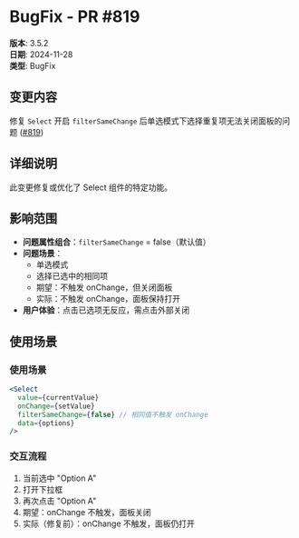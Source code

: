 # BugFix - PR #819

**版本**: 3.5.2  
**日期**: 2024-11-28  
**类型**: BugFix  

## 变更内容

修复 `Select` 开启 `filterSameChange` 后单选模式下选择重复项无法关闭面板的问题 ([#819](https://github.com/sheinsight/shineout-next/pull/819))

## 详细说明

此变更修复或优化了 Select 组件的特定功能。

## 影响范围

- **问题属性组合**：`filterSameChange` = false（默认值）
- **问题场景**：
  - 单选模式
  - 选择已选中的相同项
  - 期望：不触发 onChange，但关闭面板
  - 实际：不触发 onChange，面板保持打开
- **用户体验**：点击已选项无反应，需点击外部关闭
## 使用场景

### 使用场景
```jsx
<Select
  value={currentValue}
  onChange={setValue}
  filterSameChange={false} // 相同值不触发 onChange
  data={options}
/>
```

### 交互流程
1. 当前选中 "Option A"
2. 打开下拉框
3. 再次点击 "Option A"
4. 期望：onChange 不触发，面板关闭
5. 实际（修复前）：onChange 不触发，面板仍打开